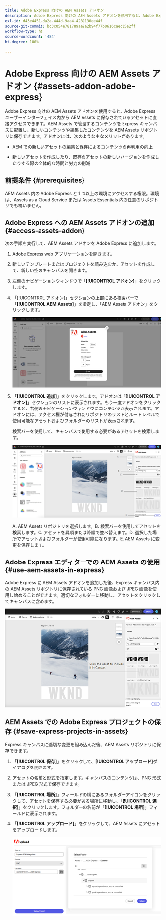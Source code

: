 ```yaml
---
title: Adobe Express 向けの AEM Assets アドオン
description: Adobe Express 向けの AEM Assets アドオンを使用すると、Adobe Express ユーザーインターフェイス内から AEM Assets に保存されているアセットに直接アクセスできます。
exl-id: d43e4451-da2a-444d-9aa4-4282130ee44f
source-git-commit: bc3c054e781789aa2a2b94f77b0616caec15e2ff
workflow-type: ht
source-wordcount: '484'
ht-degree: 100%

---
```


# Adobe Express 向けの AEM Assets アドオン {#assets-addon-adobe-express}

Adobe Express 向けの AEM Assets アドオンを使用すると、Adobe Express ユーザーインターフェイス内から AEM Assets に保存されているアセットに直接アクセスできます。AEM Assets で管理するコンテンツを Express キャンバスに配置し、新しいコンテンツや編集したコンテンツを AEM Assets リポジトリに保存できます。アドオンには、次のような主なメリットがあります。

* AEM での新しいアセットの編集と保存によるコンテンツの再利用の向上

* 新しいアセットを作成したり、既存のアセットの新しいバージョンを作成したりする際の全体的な時間と労力の削減

## 前提条件 {#prerequisites}

AEM Assets 内の Adobe Express と 1 つ以上の環境にアクセスする権限。環境は、Assets as a Cloud Service または Assets Essentials 内の任意のリポジトリでも構いません。


## Adobe Express への AEM Assets アドオンの追加 {#access-assets-addon}

次の手順を実行して、AEM Assets アドオンを Adobe Express に追加します。

1. Adobe Express web アプリケーションを開きます。

1. 新しいテンプレートまたはプロジェクトを読み込むか、アセットを作成して、新しい空のキャンバスを開きます。

1. 左側のナビゲーションウィンドウで「**[!UICONTROL アドオン]**」をクリックします。

1. 「[!UICONTROL アドオン]」セクションの上部にある検索バーで「**[!UICONTROL AEM Assets]**」を指定し、「AEM Assets アドオン」をクリックします。

   ![AEM Assets アドオン](assets/aem-assets-add-on.png)

1. 「**[!UICONTROL 追加]**」をクリックします。アドオンは「**[!UICONTROL アドオン]**」セクションのリストに表示されます。もう一度アドオンをクリックすると、右側のナビゲーションウィンドウにコンテンツが表示されます。アドオンには、アクセス権が付与されたリポジトリのリストとルートレベルで使用可能なアセットおよびフォルダーのリストが表示されます。

   検索バーを使用して、キャンバスで使用する必要があるアセットを検索します。

   ![AEM Assets アドオンでのアセットの検索](assets/assets-add-on-browse-assets.png)

   A. AEM Assets リポジトリを選択します。B. 検索バーを使用してアセットを検索します。C. アセットを昇順または降順で並べ替えます。D. 選択した場所でアセットおよびフォルダーが使用可能になります。E. AEM Assets に変更を保存します。



## Adobe Express エディターでの AEM Assets の使用 {#use-aem-assets-in-express}

Adobe Express に AEM Assets アドオンを追加した後、Express キャンバス内の AEM Assets リポジトリに保存されている PNG 画像および JPEG 画像を使用し始めることができます。適切なフォルダーに移動し、アセットをクリックしてキャンバスに含めます。

![Assets アドオンからアセットを含める](assets/aem-assets-add-on-include-assets.png)


## AEM Assets での Adobe Express プロジェクトの保存 {#save-express-projects-in-assets}

Express キャンバスに適切な変更を組み込んだ後、AEM Assets リポジトリに保存できます。

1. 「**[!UICONTROL 保存]**」をクリックして、**[!UICONTROL アップロード]**&#x200B;ダイアログを開きます。
1. アセットの名前と形式を指定します。キャンバスのコンテンツは、PNG 形式または JPEG 形式で保存できます。

1. 「**[!UICONTROL 場所]**」フィールドの横にあるフォルダーアイコンをクリックして、アセットを保存する必要がある場所に移動し、「**[!UICONTROL 選択]**」をクリックします。フォルダーの名前が「**[!UICONTROL 場所]**」フィールドに表示されます。

1. 「**[!UICONTROL アップロード]**」をクリックして、AEM Assets にアセットをアップロードします。

   ![AEM でのアセットの保存](assets/aem-assets-add-on-save.png)
